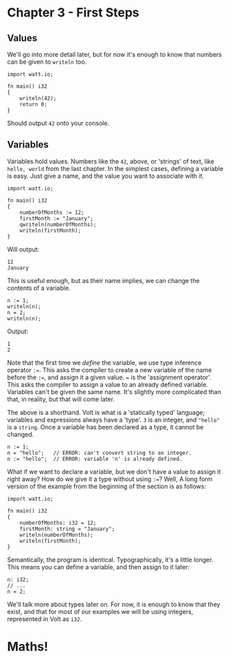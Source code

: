 # Chapter 3 - First Steps

## Values

We'll go into more detail later, but for now it's enough to know that numbers can be given to `writeln` too.

	import watt.io;
  
	fn main() i32
	{
		writeln(42);
		return 0;
	}

Should output `42` onto your console.

## Variables

Variables hold values. Numbers like the `42`, above, or 'strings' of text, like `hello, world` from the last chapter. In the simplest cases, defining a variable is easy. Just give a name, and the value you want to associate with it.

	import watt.io;

	fn main() i32
	{
		numberOfMonths := 12;
		firstMonth := "January";
		qwriteln(numberOfMonths);
		writeln(firstMonth);
	}

Will output:

	12
	January

This is useful enough, but as their name implies, we can change the contents of a variable.

	n := 1;
	writeln(n);
	n = 2;
	writeln(n);

Output:

	1
	2

Note that the first time we *define* the variable, we use type inference operator `:=`. This asks the compiler to create a new variable of the name before the `:=`, and assign it a given value. `=` is the 'assignment operator'. This asks the compiler to assign a value to an already defined variable. Variables can't be given the same name. It's slightly more complicated than that, in reality, but that will come later.

The above is a shorthand. Volt is what is a 'statically typed' language; variables and expressions always have a 'type'. `3` is an integer, and `"hello"` is a `string`. Once a variable has been declared as a type, it cannot be changed.

	n := 1;
	n = "hello";   // ERROR: can't convert string to an integer.
	n := "hello";  // ERROR: variable 'n' is already defined.

What if we want to declare a variable, but we don't have a value to assign it right away? How do we give it a type without using `:=`? Well, A long form version of the example from the beginning of the section is as follows:

	import watt.io;
	
	fn main() i32
	{
		numberOfMonths: i32 = 12;
		firstMonth: string = "January";
		writeln(numberOfMonths);
		writeln(firstMonth);
	}

Semantically, the program is identical. Typographically, it's a little longer. This means you can define a variable, and then assign to it later:

	n: i32;
	// ...
	n = 2;

We'll talk more about types later on. For now, it is enough to know that they exist, and that for most of our examples we will be using integers, represented in Volt as `i32`.

# Maths!
